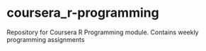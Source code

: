 coursera_r-programming
======================

Repository for Coursera R Programming module. Contains weekly programming assignments
